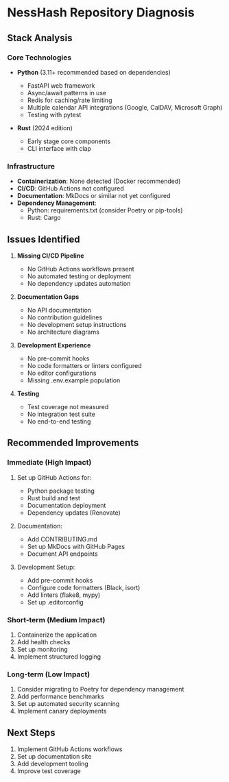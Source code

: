 # NessHash Repository Diagnosis

## Stack Analysis

### Core Technologies
- **Python** (3.11+ recommended based on dependencies)
  - FastAPI web framework
  - Async/await patterns in use
  - Redis for caching/rate limiting
  - Multiple calendar API integrations (Google, CalDAV, Microsoft Graph)
  - Testing with pytest

- **Rust** (2024 edition)
  - Early stage core components
  - CLI interface with clap

### Infrastructure
- **Containerization**: None detected (Docker recommended)
- **CI/CD**: GitHub Actions not configured
- **Documentation**: MkDocs or similar not yet configured
- **Dependency Management**: 
  - Python: requirements.txt (consider Poetry or pip-tools)
  - Rust: Cargo

## Issues Identified

1. **Missing CI/CD Pipeline**
   - No GitHub Actions workflows present
   - No automated testing or deployment
   - No dependency updates automation

2. **Documentation Gaps**
   - No API documentation
   - No contribution guidelines
   - No development setup instructions
   - No architecture diagrams

3. **Development Experience**
   - No pre-commit hooks
   - No code formatters or linters configured
   - No editor configurations
   - Missing .env.example population

4. **Testing**
   - Test coverage not measured
   - No integration test suite
   - No end-to-end testing

## Recommended Improvements

### Immediate (High Impact)
1. Set up GitHub Actions for:
   - Python package testing
   - Rust build and test
   - Documentation deployment
   - Dependency updates (Renovate)

2. Documentation:
   - Add CONTRIBUTING.md
   - Set up MkDocs with GitHub Pages
   - Document API endpoints

3. Development Setup:
   - Add pre-commit hooks
   - Configure code formatters (Black, isort)
   - Add linters (flake8, mypy)
   - Set up .editorconfig

### Short-term (Medium Impact)
1. Containerize the application
2. Add health checks
3. Set up monitoring
4. Implement structured logging

### Long-term (Low Impact)
1. Consider migrating to Poetry for dependency management
2. Add performance benchmarks
3. Set up automated security scanning
4. Implement canary deployments

## Next Steps
1. Implement GitHub Actions workflows
2. Set up documentation site
3. Add development tooling
4. Improve test coverage

